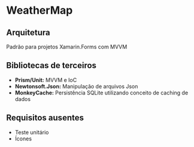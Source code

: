 # WeatherMap
## Arquitetura
Padrão para projetos Xamarin.Forms com MVVM
## Bibliotecas de terceiros
- **Prism/Unit:** MVVM e IoC
- **Newtonsoft.Json:** Manipulação de arquivos Json
- **MonkeyCache:** Persistência SQLite utilizando conceito de caching de dados
## Requisitos ausentes
- Teste unitário
- Ícones
